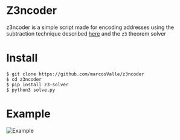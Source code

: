 
# Z3ncoder

z3ncoder is a simple script made for encoding addresses using the subtraction technique described [here](https://vellosec.net/2018/08/carving-shellcode-using-restrictive-character-sets/) and the `z3` theorem solver

# Install

    $ git clone https://github.com/marcosValle/z3ncoder
    $ cd z3ncoder
    $ pip install z3-solver
    $ python3 solve.py

# Example

![Example](https://github.com/marcosValle/z3ncoder/blob/master/example.png?raw=true)

